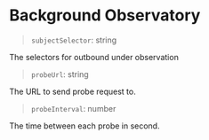 # Background Observatory


> `subjectSelector`: string

The selectors for outbound under observation

> `probeUrl`: string

The URL to send probe request to.

> `probeInterval`: number

The time between each probe in second.
